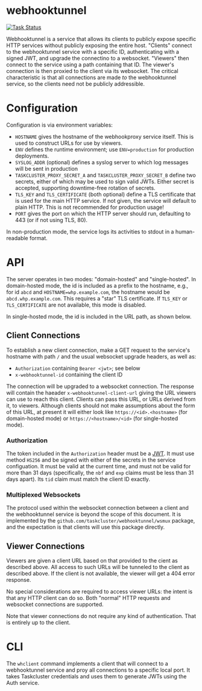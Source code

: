# webhooktunnel
[![Task Status](https://github.taskcluster.net/v1/repository/taskcluster/webhooktunnel/master/badge.svg)](https://github.taskcluster.net/v1/repository/taskcluster/webhooktunnel/master/latest)

Webhooktunnel is a service that allows its clients to publicly expose specific HTTP services without publicly exposing the entire host.
"Clients" connect to the webhooktunnel service with a specific ID, authenticating with a signed JWT, and upgrade the connectino to a websocket.
"Viewers" then connect to the service using a path containing that ID.
The viewer's connection is then proxied to the client via its websocket.
The critical characteristic is that all connections are made *to* the webhooktunnel service, so the clients need not be publicly addressible.

# Configuration

Configuration is via environment variables:

* `HOSTNAME` gives the hostname of the webhookproxy service itself. This is used to construct URLs for use by viewers.
* `ENV` defines the runtime environment; use `ENV=production` for production deployments.
* `SYSLOG_ADDR` (optional) defines a syslog server to which log messages will be sent in production
* `TASKCLUSTER_PROXY_SECRET_A` and `TASKCLUSTER_PROXY_SECRET_B` define two secrets, either of which may be used to sign valid JWTs.
  Either secret is accepted, supporting downtime-free rotation of secrets.
* `TLS_KEY` and `TLS_CERTIFICATE` (both optional) define a TLS certificate that is used for the main HTTP service.
  If not given, the service will default to plain HTTP.
  This is not recommended for production usage!
* `PORT` gives the port on which the HTTP server should run, defaulting to 443 (or if not using TLS, 80).

In non-production mode, the service logs its activities to stdout in a human-readable format.

# API

The server operates in two modes: "domain-hosted" and "single-hosted".
In domain-hosted mode, the id is included as a prefix to the hostname, e.g., for id `abcd` and `HOSTNAME=whp.example.com`, the hostname would be `abcd.whp.example.com`.
This requires a "star" TLS certificate.
If `TLS_KEY` or `TLS_CERTIFICATE` are not available, this mode is disabled.

In single-hosted mode, the id is included in the URL path, as shown below.

## Client Connections

To establish a new client connection, make a GET request to the service's hostname with path `/` and the usual websocket upgrade headers, as well as:

 * `Authorization` containing `Bearer <jwt>`; see below
 * `x-webhooktunnel-id` containing the client ID

The connection will be upgraded to a websocket connection.
The response will contain the haeader `x-webhooktunnel-client-url` giving the URL viewers can use to reach this client.
Clients can pass this URL, or URLs derived from it, to viewers.
Although clients should not make assumptions about the form of this URL, at present it will either look like `https://<id>.<hostname>` (for domain-hosted mode) or `https://<hostname>/<id>` (for single-hosted mode).

### Authorization

The token included in the `Authorization` header must be a [JWT](https://jwt.io/).
It must use method `HS256` and be signed with either of the secrets in the service configuation.
It must be valid at the current time, and must not be valid for more than 31 days (specifically, the `nbf` and `exp` claims must be less than 31 days apart).
Its `tid` claim must match the client ID exactly.

### Multiplexed Websockets

The protocol used within the websocket connection between a client and the webhooktunnel service is beyond the scope of this document.
It is implemented by the `github.com/taskcluster/webhooktunnel/wsmux` package, and the expectation is that clients will use this package directly.

## Viewer Connections

Viewers are given a client URL based on that provided to the cient as described above.
All access to such URLs will be tunneled to the client as described above.
If the client is not available, the viewer will get a 404 error response.

No special considerations are required to access viewer URLs: the intent is that any HTTP client can do so.
Both "normal" HTTP requests and websocket connections are supported.

Note that viewer connections do not require any kind of authentication.
That is entirely up to the client.

# CLI

The `whclient` command implements a client that will connect to a webhooktunnel service and proy all connections to a specific local port.
It takes Taskcluster credentials and uses them to generate JWTs using the Auth service.

